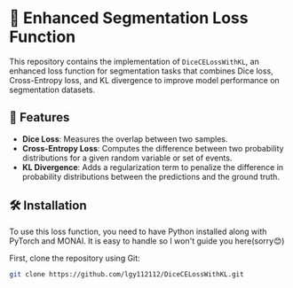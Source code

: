 # 🧠 Enhanced Segmentation Loss Function

This repository contains the implementation of `DiceCELossWithKL`, an enhanced loss function for segmentation tasks that combines Dice loss, Cross-Entropy loss, and KL divergence to improve model performance on segmentation datasets.

## 🚀 Features

- **Dice Loss**: Measures the overlap between two samples.
- **Cross-Entropy Loss**: Computes the difference between two probability distributions for a given random variable or set of events.
- **KL Divergence**: Adds a regularization term to penalize the difference in probability distributions between the predictions and the ground truth.

## 🛠 Installation

To use this loss function, you need to have Python installed along with PyTorch and MONAI. It is easy to handle so I won't guide you here(sorry😊)

First, clone the repository using Git:

```bash
git clone https://github.com/lgy112112/DiceCELossWithKL.git
```


